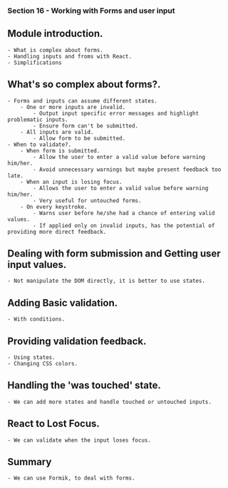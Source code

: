 ### Section 16 - Working with Forms and user input
## Module introduction.
    - What is complex about forms.
    - Handling inputs and froms with React.
    - Simplifications

## What's so complex about forms?.
    - Forms and inputs can assume different states.
        - One or more inputs are invalid.
            - Output input specific error messages and highlight problematic inputs.
            - Ensure form can't be submitted.
        - All inputs are valid.
            - Allow form to be submitted.
    - When to validate?.
        - When form is submitted.
            - Allow the user to enter a valid value before warning him/her.
            - Avoid unnecessary warnings but maybe present feedback too late.
        - When an input is losing focus.
            - Allows the user to enter a valid value before warning him/her.
            - Very useful for untouched forms.
        - On every keystroke.
            - Warns user before he/she had a chance of entering valid values.
            - If applied only on invalid inputs, has the potential of providing more direct feedback.

## Dealing with form submission and Getting user input values.
    - Not manipulate the DOM directly, it is better to use states.

## Adding Basic validation.
    - With conditions.

## Providing validation feedback.
    - Using states.
    - Changing CSS colors.

## Handling the 'was touched' state.
    - We can add more states and handle touched or untouched inputs.

## React to Lost Focus.
    - We can validate when the input loses focus.
    
## Summary
    - We can use Formik, to deal with forms.
